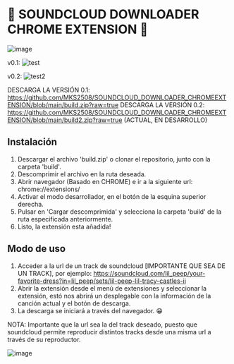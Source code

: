 # 🚀 SOUNDCLOUD DOWNLOADER CHROME EXTENSION 🚀

![image](https://user-images.githubusercontent.com/60777608/139285295-797f55f5-ad74-4763-aab6-d7134596f46c.png)

v0.1:
![test](https://user-images.githubusercontent.com/60777608/139127999-214ed035-ad29-4ad8-8884-ec4bd123fbce.gif)

v0.2:
![test2](https://user-images.githubusercontent.com/60777608/139285970-f2fdfd7d-7f98-44d9-a331-ec83deb416ec.gif)


DESCARGA LA VERSIÓN 0.1: https://github.com/MKS2508/SOUNDCLOUD_DOWNLOADER_CHROMEEXTENSION/blob/main/build.zip?raw=true
DESCARGA LA VERSIÓN 0.2: https://github.com/MKS2508/SOUNDCLOUD_DOWNLOADER_CHROMEEXTENSION/blob/main/build2.zip?raw=true (ACTUAL, EN DESARROLLO)


## Instalación

1. Descargar el archivo 'build.zip' o clonar el repositorio, junto con la carpeta 'build'.
2. Descomprimir el archivo en la ruta deseada.
3. Abrir navegador (Basado en CHROME) e ir a la siguiente url: chrome://extensions/
4. Activar el modo desarrollador, en el botón de la esquina superior derecha.
5. Pulsar en 'Cargar descomprimida' y selecciona la carpeta 'build' de la ruta especificada anteriormente.
6. Listo, la extensión esta añadida!

## Modo de uso

1. Acceder a la url de un track de soundcloud [IMPORTANTE QUE SEA DE UN TRACK], por ejemplo: https://soundcloud.com/lil_peep/your-favorite-dress?in=lil_peep/sets/lil-peep-lil-tracy-castles-ii
2. Abrir la extensión desde el menú de extensiones y seleccionar la extensión, estó nos abrirá un desplegable con la información de la canción actual y el botón de descarga. 
3. La descarga se iniciará a través del navegador. 😁

NOTA: Importante que la url sea la del track deseado, puesto que soundcloud permite reproducir distintos tracks desde una misma url a través de su reproductor. 

![image](https://user-images.githubusercontent.com/60777608/139127626-0cbf833a-1ee6-448e-a014-4756180be60c.png)
